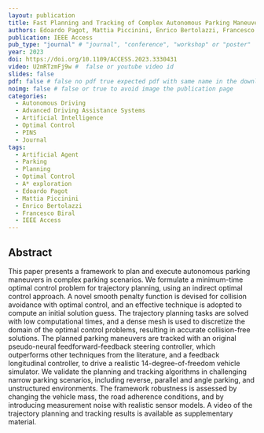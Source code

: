 ```yaml
---
layout: publication
title: Fast Planning and Tracking of Complex Autonomous Parking Maneuvers With Optimal Control and Pseudo-Neural Networks
authors: Edoardo Pagot, Mattia Piccinini, Enrico Bertolazzi, Francesco Biral
publication: IEEE Access
pub_type: "journal" # "journal", "conference", "workshop" or "poster"
year: 2023
doi: https://doi.org/10.1109/ACCESS.2023.3330431
video: U2mRTzmFj9w #  false or youtube video id
slides: false
pdf: false # false no pdf true expected pdf with same name in the download folder
noimg: false # false or true to avoid image the publication page
categories:
  - Autonomous Driving
  - Advanced Driving Assistance Systems
  - Artificial Intelligence
  - Optimal Control
  - PINS
  - Journal
tags:
  - Artificial Agent
  - Parking
  - Planning
  - Optimal Control
  - A* exploration
  - Edoardo Pagot
  - Mattia Piccinini
  - Enrico Bertolazzi
  - Francesco Biral
  - IEEE Access
---
```


## Abstract <!-- omit in toc -->

This paper presents a framework to plan and execute autonomous parking maneuvers in complex parking scenarios. We formulate a minimum-time optimal control problem for trajectory planning, using an indirect optimal control approach. A novel smooth penalty function is devised for collision avoidance with optimal control, and an effective technique is adopted to compute an initial solution guess. The trajectory planning tasks are solved with low computational times, and a dense mesh is used to discretize the domain of the optimal control problems, resulting in accurate collision-free solutions. The planned parking maneuvers are tracked with an original pseudo-neural feedforward-feedback steering controller, which outperforms other techniques from the literature, and a feedback longitudinal controller, to drive a realistic 14-degree-of-freedom vehicle simulator. We validate the planning and tracking algorithms in challenging narrow parking scenarios, including reverse, parallel and angle parking, and unstructured environments. The framework robustness is assessed by changing the vehicle mass, the road adherence conditions, and by introducing measurement noise with realistic sensor models. A video of the trajectory planning and tracking results is available as supplementary material.
